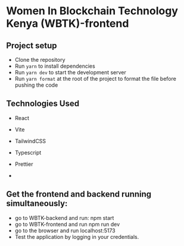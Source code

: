 # Women In Blockchain Technology Kenya (WBTK)-frontend

## Project setup

- Clone the repository
- Run `yarn` to install dependencies
- Run `yarn dev` to start the development server
- Run `yarn format` at the root of the project to format the file before pushing the code

## Technologies Used

- React
- Vite
- TailwindCSS
- Typescript
- Prettier

- 
## Get the frontend and backend running simultaneously:
  - go to WBTK-backend and run: npm start
  - go to WBTK-frontend and run npm run dev
  - go to the browser and run localhost:5173
  - Test the application by logging in your credentials.
